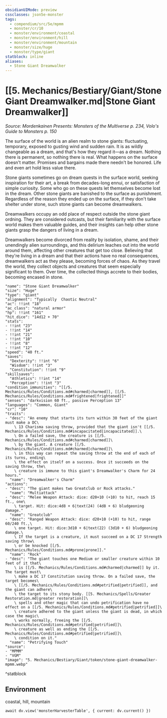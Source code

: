 ```yaml
---
obsidianUIMode: preview
cssclasses: json5e-monster
tags:
  - compendium/src/5e/mpmm
  - monster/cr/10
  - monster/environment/coastal
  - monster/environment/hill
  - monster/environment/mountain
  - monster/size/huge
  - monster/type/giant
statblock: inline
aliases:
  - Stone Giant Dreamwalker
---
```

# [[5. Mechanics/Bestiary/Giant/Stone Giant Dreamwalker.md|Stone Giant Dreamwalker]]
*Source: Mordenkainen Presents: Monsters of the Multiverse p. 234, Volo's Guide to Monsters p. 150*

The surface of the world is an alien realm to stone giants: fluctuating, temporary, exposed to gusting wind and sudden rain. It is as wildly changeable as a dream, and that's how they regard it—as a dream. Nothing there is permanent, so nothing there is real. What happens on the surface doesn't matter. Promises and bargains made there needn't be honored. Life and even art hold less value there.

Stone giants sometimes go on dream quests in the surface world, seeking inspiration for their art, a break from decades-long ennui, or satisfaction of simple curiosity. Some who go on these quests let themselves become lost in the dream. Other stone giants are banished to the surface as punishment. Regardless of the reason they ended up on the surface, if they don't take shelter under stone, such stone giants can become dreamwalkers.

Dreamwalkers occupy an odd place of respect outside the stone giant ordning. They are considered outcasts, but their familiarity with the surface world makes them valuable guides, and their insights can help other stone giants grasp the dangers of living in a dream.

Dreamwalkers become divorced from reality by isolation, shame, and their unendingly alien surroundings, and this delirium leaches out into the world around them, affecting other creatures that get too close. Believing that they're living in a dream and that their actions have no real consequences, dreamwalkers act as they please, becoming forces of chaos. As they travel the world, they collect objects and creatures that seem especially significant to them. Over time, the collected things accrete to their bodies, becoming encased in stone.

```statblock
"name": "Stone Giant Dreamwalker"
"size": "Huge"
"type": "giant"
"alignment": "Typically  Chaotic Neutral"
"ac": !!int "18"
"ac_class": "natural armor"
"hp": !!int "161"
"hit_dice": "14d12 + 70"
"stats":
- !!int "23"
- !!int "14"
- !!int "21"
- !!int "10"
- !!int "8"
- !!int "12"
"speed": "40 ft."
"saves":
  "Dexterity": !!int "6"
  "Wisdom": !!int "3"
  "Constitution": !!int "9"
"skillsaves":
  "Athletics": !!int "14"
  "Perception": !!int "3"
"condition_immunities": "[[/5. Mechanics/Rules/Conditions.md#charmed|charmed]], [[/5. Mechanics/Rules/Conditions.md#frightened|frightened]]"
"senses": "darkvision 60 ft., passive Perception 13"
"languages": "Common, Giant"
"cr": "10"
"traits":
- "desc": "An enemy that starts its turn within 30 feet of the giant must make a DC\
    \ 13 Charisma saving throw, provided that the giant isn't [[/5. Mechanics/Rules/Conditions.md#incapacitated|incapacitated]].\
    \ On a failed save, the creature is [[/5. Mechanics/Rules/Conditions.md#charmed|charmed]]\
    \ by the giant. A creature [[/5. Mechanics/Rules/Conditions.md#charmed|charmed]]\
    \ in this way can repeat the saving throw at the end of each of its turns, ending\
    \ the effect on itself on a success. Once it succeeds on the saving throw, the\
    \ creature is immune to this giant's Dreamwalker's Charm for 24 hours."
  "name": "Dreamwalker's Charm"
"actions":
- "desc": "The giant makes two Greatclub or Rock attacks."
  "name": "Multiattack"
- "desc": "Melee Weapon Attack: dice: d20+10 (+10) to hit, reach 15 ft., one\
    \ target. Hit: dice:4d8 + 6|text(24) (4d8 + 6) bludgeoning damage."
  "name": "Greatclub"
- "desc": "Ranged Weapon Attack: dice: d20+10 (+10) to hit, range 60/240 ft.,\
    \ one target. Hit: dice:3d10 + 6|text(22) (3d10 + 6) bludgeoning damage.\
    \ If the target is a creature, it must succeed on a DC 17 Strength saving throw\
    \ or be knocked [[/5. Mechanics/Rules/Conditions.md#prone|prone]]."
  "name": "Rock"
- "desc": "The giant touches one Medium or smaller creature within 10 feet of it that\
    \ is [[/5. Mechanics/Rules/Conditions.md#charmed|charmed]] by it. The target must\
    \ make a DC 17 Constitution saving throw. On a failed save, the target becomes\
    \ [[/5. Mechanics/Rules/Conditions.md#petrified|petrified]], and the giant can adhere\
    \ the target to its stony body. [[5. Mechanics/Spells/Greater Restoration.md|greater restoration]]\
    \ spells and other magic that can undo petrification have no effect on a [[/5. Mechanics/Rules/Conditions.md#petrified|petrified]]\
    \ creature adhered to the giant unless the giant is dead, in which case the magic\
    \ works normally, freeing the [[/5. Mechanics/Rules/Conditions.md#petrified|petrified]]\
    \ creature as well as ending the [[/5. Mechanics/Rules/Conditions.md#petrified|petrified]]\
    \ condition on it."
  "name": "Petrifying Touch"
"source":
- "MPMM"
- "VGM"
"image": "5. Mechanics/Bestiary/Giant/token/stone-giant-dreamwalker-mpmm.webp"
```
^statblock

## Environment

coastal, hill, mountain

```dataviewjs
await dv.view('monsterHarvesterTable', { current: dv.current() })
```
